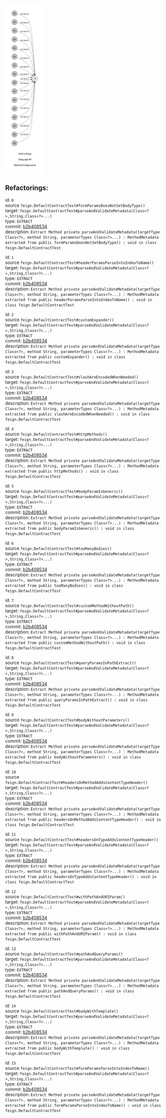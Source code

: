 <img src=subgraph_atomic_0.svg width=25%>

## Refactorings:

id: `0`\
source `feign.DefaultContractTest#formParamsDoesNotSetBodyType()`\
target: `feign.DefaultContractTest#parseAndValidateMetadata(Class<?>,String,Class<?>...)`\
type: `EXTRACT`\
commit: [b2b408534](https://github.com/Netflix/feign/commit/b2b4085348de32f10903970dded99fdf0376a43c)\
description: `Extract Method private parseAndValidateMetadata(targetType Class<?>, method String, parameterTypes Class<?>...) : MethodMetadata extracted from public formParamsDoesNotSetBodyType() : void in class feign.DefaultContractTest`

id: `1`\
source `feign.DefaultContractTest#headerParamsParseIntoIndexToName()`\
target: `feign.DefaultContractTest#parseAndValidateMetadata(Class<?>,String,Class<?>...)`\
type: `EXTRACT`\
commit: [b2b408534](https://github.com/Netflix/feign/commit/b2b4085348de32f10903970dded99fdf0376a43c)\
description: `Extract Method private parseAndValidateMetadata(targetType Class<?>, method String, parameterTypes Class<?>...) : MethodMetadata extracted from public headerParamsParseIntoIndexToName() : void in class feign.DefaultContractTest`

id: `2`\
source `feign.DefaultContractTest#customExpander()`\
target: `feign.DefaultContractTest#parseAndValidateMetadata(Class<?>,String,Class<?>...)`\
type: `EXTRACT`\
commit: [b2b408534](https://github.com/Netflix/feign/commit/b2b4085348de32f10903970dded99fdf0376a43c)\
description: `Extract Method private parseAndValidateMetadata(targetType Class<?>, method String, parameterTypes Class<?>...) : MethodMetadata extracted from public customExpander() : void in class feign.DefaultContractTest`

id: `3`\
source `feign.DefaultContractTest#slashAreEncodedWhenNeeded()`\
target: `feign.DefaultContractTest#parseAndValidateMetadata(Class<?>,String,Class<?>...)`\
type: `EXTRACT`\
commit: [b2b408534](https://github.com/Netflix/feign/commit/b2b4085348de32f10903970dded99fdf0376a43c)\
description: `Extract Method private parseAndValidateMetadata(targetType Class<?>, method String, parameterTypes Class<?>...) : MethodMetadata extracted from public slashAreEncodedWhenNeeded() : void in class feign.DefaultContractTest`

id: `4`\
source `feign.DefaultContractTest#httpMethods()`\
target: `feign.DefaultContractTest#parseAndValidateMetadata(Class<?>,String,Class<?>...)`\
type: `EXTRACT`\
commit: [b2b408534](https://github.com/Netflix/feign/commit/b2b4085348de32f10903970dded99fdf0376a43c)\
description: `Extract Method private parseAndValidateMetadata(targetType Class<?>, method String, parameterTypes Class<?>...) : MethodMetadata extracted from public httpMethods() : void in class feign.DefaultContractTest`

id: `5`\
source `feign.DefaultContractTest#bodyParamIsGeneric()`\
target: `feign.DefaultContractTest#parseAndValidateMetadata(Class<?>,String,Class<?>...)`\
type: `EXTRACT`\
commit: [b2b408534](https://github.com/Netflix/feign/commit/b2b4085348de32f10903970dded99fdf0376a43c)\
description: `Extract Method private parseAndValidateMetadata(targetType Class<?>, method String, parameterTypes Class<?>...) : MethodMetadata extracted from public bodyParamIsGeneric() : void in class feign.DefaultContractTest`

id: `6`\
source `feign.DefaultContractTest#tooManyBodies()`\
target: `feign.DefaultContractTest#parseAndValidateMetadata(Class<?>,String,Class<?>...)`\
type: `EXTRACT`\
commit: [b2b408534](https://github.com/Netflix/feign/commit/b2b4085348de32f10903970dded99fdf0376a43c)\
description: `Extract Method private parseAndValidateMetadata(targetType Class<?>, method String, parameterTypes Class<?>...) : MethodMetadata extracted from public tooManyBodies() : void in class feign.DefaultContractTest`

id: `7`\
source `feign.DefaultContractTest#customMethodWithoutPath()`\
target: `feign.DefaultContractTest#parseAndValidateMetadata(Class<?>,String,Class<?>...)`\
type: `EXTRACT`\
commit: [b2b408534](https://github.com/Netflix/feign/commit/b2b4085348de32f10903970dded99fdf0376a43c)\
description: `Extract Method private parseAndValidateMetadata(targetType Class<?>, method String, parameterTypes Class<?>...) : MethodMetadata extracted from public customMethodWithoutPath() : void in class feign.DefaultContractTest`

id: `8`\
source `feign.DefaultContractTest#queryParamsInPathExtract()`\
target: `feign.DefaultContractTest#parseAndValidateMetadata(Class<?>,String,Class<?>...)`\
type: `EXTRACT`\
commit: [b2b408534](https://github.com/Netflix/feign/commit/b2b4085348de32f10903970dded99fdf0376a43c)\
description: `Extract Method private parseAndValidateMetadata(targetType Class<?>, method String, parameterTypes Class<?>...) : MethodMetadata extracted from public queryParamsInPathExtract() : void in class feign.DefaultContractTest`

id: `9`\
source `feign.DefaultContractTest#bodyWithoutParameters()`\
target: `feign.DefaultContractTest#parseAndValidateMetadata(Class<?>,String,Class<?>...)`\
type: `EXTRACT`\
commit: [b2b408534](https://github.com/Netflix/feign/commit/b2b4085348de32f10903970dded99fdf0376a43c)\
description: `Extract Method private parseAndValidateMetadata(targetType Class<?>, method String, parameterTypes Class<?>...) : MethodMetadata extracted from public bodyWithoutParameters() : void in class feign.DefaultContractTest`

id: `10`\
source `feign.DefaultContractTest#headersOnMethodAddsContentTypeHeader()`\
target: `feign.DefaultContractTest#parseAndValidateMetadata(Class<?>,String,Class<?>...)`\
type: `EXTRACT`\
commit: [b2b408534](https://github.com/Netflix/feign/commit/b2b4085348de32f10903970dded99fdf0376a43c)\
description: `Extract Method private parseAndValidateMetadata(targetType Class<?>, method String, parameterTypes Class<?>...) : MethodMetadata extracted from public headersOnMethodAddsContentTypeHeader() : void in class feign.DefaultContractTest`

id: `11`\
source `feign.DefaultContractTest#headersOnTypeAddsContentTypeHeader()`\
target: `feign.DefaultContractTest#parseAndValidateMetadata(Class<?>,String,Class<?>...)`\
type: `EXTRACT`\
commit: [b2b408534](https://github.com/Netflix/feign/commit/b2b4085348de32f10903970dded99fdf0376a43c)\
description: `Extract Method private parseAndValidateMetadata(targetType Class<?>, method String, parameterTypes Class<?>...) : MethodMetadata extracted from public headersOnTypeAddsContentTypeHeader() : void in class feign.DefaultContractTest`

id: `12`\
source `feign.DefaultContractTest#withPathAndURIParam()`\
target: `feign.DefaultContractTest#parseAndValidateMetadata(Class<?>,String,Class<?>...)`\
type: `EXTRACT`\
commit: [b2b408534](https://github.com/Netflix/feign/commit/b2b4085348de32f10903970dded99fdf0376a43c)\
description: `Extract Method private parseAndValidateMetadata(targetType Class<?>, method String, parameterTypes Class<?>...) : MethodMetadata extracted from public withPathAndURIParam() : void in class feign.DefaultContractTest`

id: `13`\
source `feign.DefaultContractTest#pathAndQueryParams()`\
target: `feign.DefaultContractTest#parseAndValidateMetadata(Class<?>,String,Class<?>...)`\
type: `EXTRACT`\
commit: [b2b408534](https://github.com/Netflix/feign/commit/b2b4085348de32f10903970dded99fdf0376a43c)\
description: `Extract Method private parseAndValidateMetadata(targetType Class<?>, method String, parameterTypes Class<?>...) : MethodMetadata extracted from public pathAndQueryParams() : void in class feign.DefaultContractTest`

id: `14`\
source `feign.DefaultContractTest#bodyWithTemplate()`\
target: `feign.DefaultContractTest#parseAndValidateMetadata(Class<?>,String,Class<?>...)`\
type: `EXTRACT`\
commit: [b2b408534](https://github.com/Netflix/feign/commit/b2b4085348de32f10903970dded99fdf0376a43c)\
description: `Extract Method private parseAndValidateMetadata(targetType Class<?>, method String, parameterTypes Class<?>...) : MethodMetadata extracted from public bodyWithTemplate() : void in class feign.DefaultContractTest`

id: `15`\
source `feign.DefaultContractTest#formParamsParseIntoIndexToName()`\
target: `feign.DefaultContractTest#parseAndValidateMetadata(Class<?>,String,Class<?>...)`\
type: `EXTRACT`\
commit: [b2b408534](https://github.com/Netflix/feign/commit/b2b4085348de32f10903970dded99fdf0376a43c)\
description: `Extract Method private parseAndValidateMetadata(targetType Class<?>, method String, parameterTypes Class<?>...) : MethodMetadata extracted from public formParamsParseIntoIndexToName() : void in class feign.DefaultContractTest`

